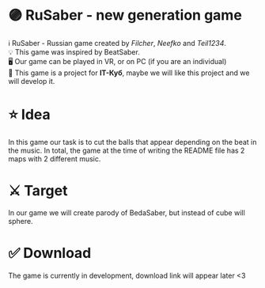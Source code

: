 # 🟣 RuSaber - new generation game
ℹ️ RuSaber - Russian game created by *Filcher*, *Neefko* and *Teil1234*. <br>
💡 This game was inspired by BeatSaber. <br>
🖥 Our game can be played in VR, or on PC (if you are an individual)<br>
💖 This game is a project for **IT-Куб**, maybe we will like this project and we will develop it.

# ⭐ Idea
In this game our task is to cut the balls that appear depending on the beat in the music. In total, the game at the time of writing the README file has 2 maps with 2 different music.

# ⚔ Target
In our game we will create parody of BedaSaber, but instead of cube will sphere.
# ✅ Download
The game is currently in development, download link will appear later <3
